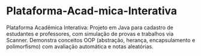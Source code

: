 # Plataforma-Acad-mica-Interativa
Plataforma Acadêmica Interativa: Projeto em Java para cadastro de estudantes e professores, com simulação de provas e trabalhos via Scanner. Demonstra conceitos OOP (abstração, herança, encapsulamento e polimorfismo) com avaliação automática e notas aleatórias.
